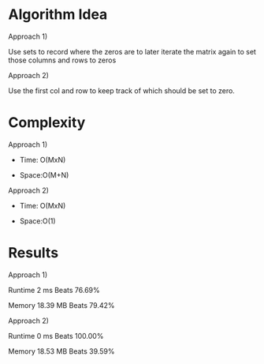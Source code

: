 # Algorithm Idea

Approach 1)

Use sets to record where the zeros are to later iterate the matrix again to set those columns and rows to zeros

Approach 2)

Use the first col and row to keep track of which should be set to zero.

# Complexity

Approach 1)

- Time: O(MxN)

- Space:O(M+N)

Approach 2)

- Time: O(MxN)

- Space:O(1)

# Results

Approach 1)

Runtime
2
ms
Beats
76.69%

Memory
18.39
MB
Beats
79.42%

Approach 2)

Runtime
0
ms
Beats
100.00%

Memory
18.53
MB
Beats
39.59%